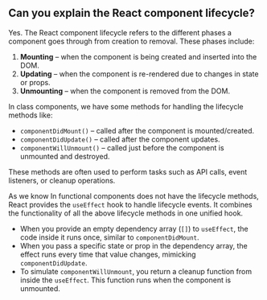 
**Can you explain the React component lifecycle?**
--------------------------------------------------

Yes. The React component lifecycle refers to the different phases a component goes through from creation to removal. These phases include:

1. **Mounting** – when the component is being created and inserted into the DOM.
2. **Updating** – when the component is re-rendered due to changes in state or props.
3. **Unmounting** – when the component is removed from the DOM.

In class components, we have some methods for handling the lifecycle methods like:

* `componentDidMount()` – called after the component is mounted/created.
* `componentDidUpdate()` – called after the component updates.
* `componentWillUnmount()` – called just before the component is unmounted and destroyed.

These methods are often used to perform tasks such as API calls, event listeners, or cleanup operations.

As we know In functional components does not have the lifecycle methods, React provides the `useEffect` hook to handle lifecycle events. It combines the functionality of all the above lifecycle methods in one unified hook.

* When you provide an empty dependency array (`[]`) to `useEffect`, the code inside it runs once, similar to `componentDidMount`.
* When you pass a specific state or prop in the dependency array, the effect runs every time that value changes, mimicking `componentDidUpdate`.
* To simulate `componentWillUnmount`, you return a cleanup function from inside the `useEffect`. This function runs when the component is unmounted.


